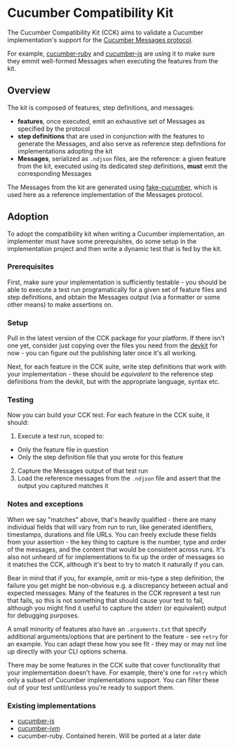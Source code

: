 # Cucumber Compatibility Kit

The Cucumber Compatibility Kit (CCK) aims to validate a Cucumber implementation's support for the
[Cucumber Messages protocol](https://github.com/cucumber/messages).

For example, [cucumber-ruby](https://github.com/cucumber/cucumber-ruby/blob/main/spec/cck/cck_spec.rb)
and [cucumber-js](https://github.com/cucumber/cucumber-js/blob/main/compatibility/cck_spec.ts)
are using it to make sure they emmit well-formed Messages when executing the
features from the kit.

## Overview

The kit is composed of features, step definitions, and messages:

- **features**, once executed, emit an exhaustive set of Messages as specified by the protocol
- **step definitions** that are used in conjunction with the features to generate the Messages, and also serve as reference step definitions for implementations adopting the kit
- **Messages**, serialized as `.ndjson` files, are the reference: a given feature
  from the kit, executed using its dedicated step definitions, **must** emit the
  corresponding Messages

The Messages from the kit are generated using
[fake-cucumber](https://github.com/cucumber/fake-cucumber), which is used here
as a reference implementation of the Messages protocol.

## Adoption

To adopt the compatibility kit when writing a Cucumber implementation, an implementer must have some prerequisites, do some setup in the implementation project and then write a dynamic test that is fed by the kit.

### Prerequisites

First, make sure your implementation is sufficiently testable - you should be able to execute a test run programatically for a given set of feature files and step definitions, and obtain the Messages output (via a formatter or some other means) to make assertions on.

### Setup

Pull in the latest version of the CCK package for your platform. If there isn't one yet, consider just copying over the files you need from the [devkit](./devkit/) for now - you can figure out the publishing later once it's all working.

Next, for each feature in the CCK suite, write step definitions that work with your implementation - these should be _equivalent_ to the reference step definitions from the devkit, but with the appropriate language, syntax etc.

### Testing

Now you can build your CCK test. For each feature in the CCK suite, it should:

1. Execute a test run, scoped to:
  - Only the feature file in question
  - Only the step definition file that you wrote for this feature
2. Capture the Messages output of that test run
3. Load the reference messages from the `.ndjson` file and assert that the output you captured matches it

### Notes and exceptions

When we say "matches" above, that's heavily qualified - there are many individual fields that will vary from run to run, like generated identifiers, timestamps, durations and file URLs. You can freely exclude these fields from your assertion - the key thing to capture is the number, type and order of the messages, and the content that would be consistent across runs. It's also not unheard of for implementations to fix up the order of messages so it matches the CCK, although it's best to try to match it naturally if you can.

Bear in mind that if you, for example, omit or mis-type a step definition, the failure you get might be non-obvious e.g. a discrepancy between actual and expected messages. Many of the features in the CCK represent a test run that fails, so this is not something that should cause your test to fail, although you might find it useful to capture the stderr (or equivalent) output for debugging purposes.

A small minority of features also have an `.arguments.txt` that specify additional arguments/options that are pertinent to the feature - see `retry` for an example. You can adapt these how you see fit - they may or may not line up directly with your CLI options schema.

There may be some features in the CCK suite that cover functionality that your implementation doesn't have. For example, there's one for `retry` which only a subset of Cucumber implementations support. You can filter these out of your test until/unless you're ready to support them.

### Existing implementations

- [cucumber-js](https://github.com/cucumber/cucumber-js/tree/main/compatibility)
- [cucumber-jvm](https://github.com/cucumber/cucumber-jvm/tree/main/compatibility)
- cucumber-ruby. Contained herein. Will be ported at a later date
